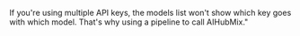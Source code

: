If you're using multiple API keys, the models list won't show which key goes with which model. That's why using a pipeline to call AIHubMix."
